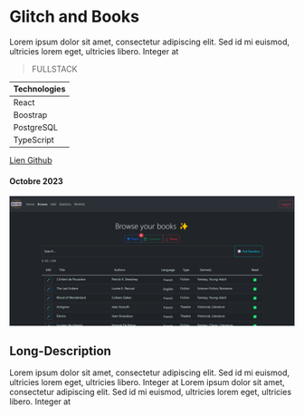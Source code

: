 # Glitch and Books

Lorem ipsum dolor sit amet, consectetur adipiscing elit. Sed id mi euismod, ultricies lorem eget, ultricies libero. Integer at

> FULLSTACK

| Technologies |
| ------------ |
| React        |
| Boostrap     |
| PostgreSQL   |
| TypeScript   |

[Lien Github](https://github.com/Eric-Philippe/GlitchAndBooks)

#### Octobre 2023

![preview](https://raw.githubusercontent.com/Eric-Philippe/GlitchAndBooks/main/img/browse.png)

## Long-Description

Lorem ipsum dolor sit amet, consectetur adipiscing elit. Sed id mi euismod, ultricies lorem eget, ultricies libero. Integer at
Lorem ipsum dolor sit amet, consectetur adipiscing elit. Sed id mi euismod, ultricies lorem eget, ultricies libero. Integer at
